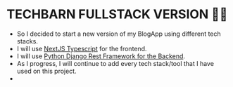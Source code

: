 # TECHBARN FULLSTACK VERSION 👋🚀

- So I decided to start a new version of my BlogApp using different tech stacks.
- I will use [NextJS Typescript](https://nextjs.org/) for the frontend.
- I will use [Python Django Rest Framework for the Backend](https://www.django-rest-framework.org/).
- As I progress, I will continue to add every tech stack/tool that I have used on this project.
- 
